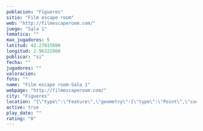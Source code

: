 ```yaml
---
poblacion: "Figueres"
sitio: "Film escape room"
web: "http://filmescaperoom.com/"
juego: "Sala 1"
tematica: ""
max_jugadores: 5
latitud: 42.27015080
longitud: 2.96322060
publicar: "si"
fecha: ""
jugadores: ""
valoracion: 
foto: ""
name: "Film escape room-Sala 1"
webpage: "http://filmescaperoom.com/"
city: "Figueres"
location: "{\"type\":\"Feature\",\"geometry\":{\"type\":\"Point\",\"coordinates\":[42.2701508,2.9632206]}}"
active: true
play_date: ""
rating: "0"
---
```

